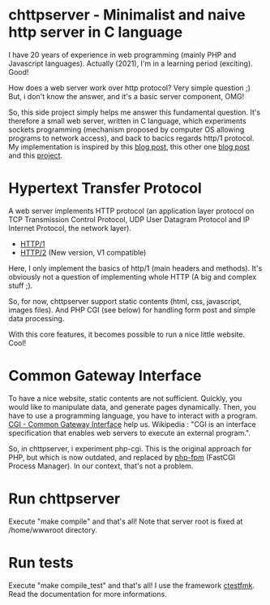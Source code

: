# chttpserver - Minimalist and naive http server in C language

I have 20 years of experience in web programming (mainly PHP and Javascript languages).
Actually (2021), I'm in a learning period (exciting). Good!

How does a web server work over http protocol? Very simple question ;) But, i don't know the answer, and it's a basic server component, OMG!

So, this side project simply helps me answer this fundamental question. It's therefore a small web server, written in C language, which experiments sockets programming (mechanism proposed by computer OS allowing programs to network access), and back to bacics regards http/1 protocol.
My implementation is inspired by this [blog post](https://medium.com/from-the-scratch/http-server-what-do-you-need-to-know-to-build-a-simple-http-server-from-scratch-d1ef8945e4fa), this other one [blog post](https://dev-notes.eu/2018/06/http-server-in-c/) and this [project](http://tinyhttpd.sourceforge.net/).

# Hypertext Transfer Protocol

A web server implements HTTP protocol (an application layer protocol on TCP Transmission Control Protocol, UDP User Datagram Protocol and IP Internet Protocol, the network layer).
* [HTTP/1](https://en.wikipedia.org/wiki/Hypertext_Transfer_Protocol)
* [HTTP/2](https://en.wikipedia.org/wiki/HTTP/2) (New version, V1 compatible)

Here, I only implement the basics of http/1 (main headers and methods). It's obviously not a question of implementing whole HTTP (A big and complex stuff ;).

So, for now, chttpserver support static contents (html, css, javascript, images files).
And PHP CGI (see below) for handling form post and simple data processing.

With this core features, it becomes possible to run a nice little website. Cool!

# Common Gateway Interface

To have a nice website, static contents are not sufficient. Quickly, you would like to manipulate data, and generate pages dynamically. Then, you have to use a programming language, you have to interact with a program.
[CGI - Common Gateway Interface](https://en.wikipedia.org/wiki/Common_Gateway_Interface) help us.
Wikipedia : "CGI is an interface specification that enables web servers to execute an external program.".

So, in chttpserver, i experiment php-cgi. This is the original approach for PHP, but which is now outdated, and replaced by [php-fpm](https://www.php.net/manual/en/install.fpm.php) (FastCGI Process Manager). In our context, that's not a problem.

# Run chttpserver

Execute "make compile" and that's all!
Note that server root is fixed at /home/wwwroot directory.
# Run tests

Execute "make compile_test" and that's all!
I use the framework [ctestfmk](https://github.com/epatrizio/ctestfmk). Read the documentation for more informations.
